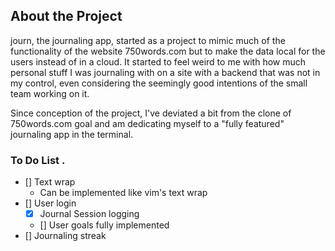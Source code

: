 ## About the Project
journ, the journaling app, started as a project to mimic much of the functionality of the website 750words.com but to make the data local for the users instead of in a cloud. It started to feel weird to me with how much personal stuff I was journaling with on a site with a backend that was not in my control, even considering the seemingly good intentions of the small team working on it.

Since conception of the project, I've deviated a bit from the clone of 750words.com goal and am dedicating myself to a "fully featured" journaling app in the terminal. 

### To Do List . 


- [] Text wrap
    - Can be implemented like vim's text wrap
- [] User login
  - [x] Journal Session logging 
  - [] User goals fully implemented
- [] Journaling streak

